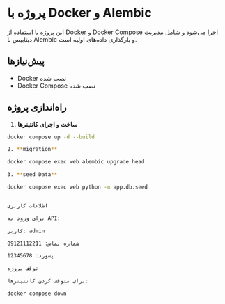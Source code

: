 # پروژه با Docker و Alembic

این پروژه با استفاده از Docker و Docker Compose اجرا می‌شود و شامل مدیریت دیتابیس با Alembic و بارگذاری داده‌های اولیه است.

## پیش‌نیازها
- Docker نصب شده
- Docker Compose نصب شده

## راه‌اندازی پروژه

1. **ساخت و اجرای کانتینرها**

```bash
docker compose up -d --build

2. **migration**

docker compose exec web alembic upgrade head

3. **seed Data**

docker compose exec web python -m app.db.seed


اطلاعات کاربری

برای ورود به API:

کاربر: admin

شماره تماس: 09121112211

پسورد: 12345678

توقف پروژه

برای متوقف کردن کانتینرها:

docker compose down